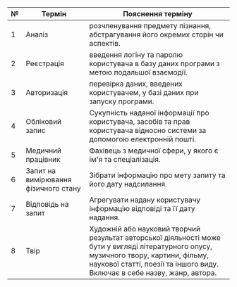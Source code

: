 | №    | Термін | Пояснення терміну |
| ---- | -------| ------------------|
| 1    | Аналіз      | розчленування предмету пізнання, абстрагування його окремих сторін чи аспектів. |
| 2    | Реєстрація  | введення логіну та паролю користувача в базу даних програми з метою подальшої взаємодії. |
| 3    | Авторизація | перевірка даних, введених користувачем, у базі даних при запуску програми. |
| 4    | Обліковий запис | Сукупність наданої інформації про користувача, засобів та прав користувача відносно системи за допомогою електронній пошті. |
| 5    | Медичний працівник | Фахівець з медичної сфери, у якого є ім'я та спеціалізація. |
| 6    | Запит на вимірювання фізичного стану | Зібрати інформацію про мету запиту та його дату надсилання. |
| 7    | Відповідь на запит | Агрегувати надану користувачу інформацію відповіді та її дату надання. |
| 8    | Твір | Художній або науковий творчий результат авторської діяльності може бути у вигляді літературного опусу, музичного твору, картини, фільму, наукової статті, поезії та іншого виду. Включає в себе назву, жанр, автора. |
